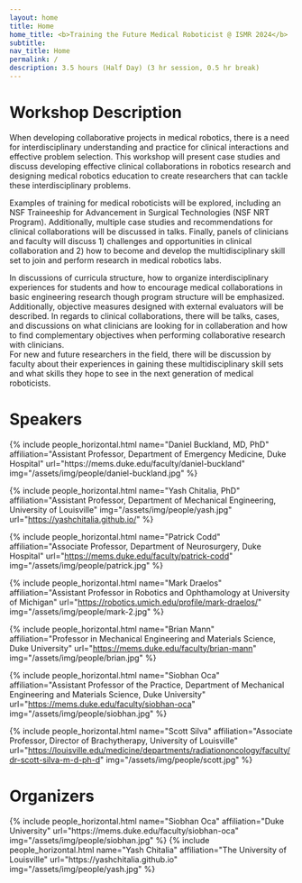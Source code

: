 ```yaml
---
layout: home
title: Home
home_title: <b>Training the Future Medical Roboticist @ ISMR 2024</b>
subtitle:
nav_title: Home
permalink: /
description: 3.5 hours (Half Day) (3 hr session, 0.5 hr break)
---
```


# Workshop Description

When developing collaborative projects in medical robotics, there is a need for interdisciplinary understanding and practice for clinical interactions and effective problem selection. 
This workshop will present case studies and discuss developing effective clinical collaborations in robotics research and designing medical robotics education to create researchers that can tackle these interdisciplinary problems. 

Examples of training for medical roboticists will be explored, including an NSF Traineeship for Advancement in Surgical Technologies (NSF NRT Program). 
Additionally, multiple case studies and recommendations for clinical collaborations will be discussed in talks. 
Finally, panels of  clinicians and faculty will discuss 1) challenges and opportunities in clinical collaboration and 2) how to become and develop the multidisciplinary skill set to join and perform research in medical robotics labs. 

In discussions of curricula structure, how to organize interdisciplinary experiences for students and how to encourage medical collaborations in basic engineering research though program structure will be emphasized. 
Additionally, objective measures designed with external evaluators will be described. 
In regards to clinical collaborations, there will be talks, cases, and discussions on what clinicians are looking for in collaberation and how to find complementary objectives when performing collaborative research with clinicians.  
For new and future researchers in the field, there will be discussion by faculty about their experiences in gaining these multidisciplinary skill sets and what skills they hope to see in the next generation of medical roboticists.

# Speakers
<div class="row row-cols-2 projects pt-3 pb-3">
  {% include people_horizontal.html name="Daniel Buckland, MD, PhD" affiliation="Assistant Professor, Department of Emergency Medicine, Duke Hospital" url="https://mems.duke.edu/faculty/daniel-buckland" img="/assets/img/people/daniel-buckland.jpg"  %}
  
  {% include people_horizontal.html name="Yash Chitalia, PhD" affiliation="Assistant Professor, Department of Mechanical Engineering, University of Louisville" img="/assets/img/people/yash.jpg" url="https://yashchitalia.github.io/" %}

  {% include people_horizontal.html name="Patrick Codd" affiliation="Associate Professor, Department of Neurosurgery, Duke Hospital" url="https://mems.duke.edu/faculty/patrick-codd" img="/assets/img/people/patrick.jpg" %}

  {% include people_horizontal.html name="Mark Draelos" affiliation="Assistant Professor in Robotics and Ophthamology at University of Michigan" url="https://robotics.umich.edu/profile/mark-draelos/" img="/assets/img/people/mark-2.jpg" %}

  {% include people_horizontal.html name="Brian Mann" affiliation="Professor in Mechanical Engineering and Materials Science, Duke University" url="https://mems.duke.edu/faculty/brian-mann" img="/assets/img/people/brian.jpg" %}
 
  {% include people_horizontal.html name="Siobhan Oca" affiliation="Assistant Professor of the Practice, Department of Mechanical Engineering and Materials Science, Duke University" url="https://mems.duke.edu/faculty/siobhan-oca" img="/assets/img/people/siobhan.jpg" %}
  
  {% include people_horizontal.html name="Scott Silva" affiliation="Associate Professor, Director of Brachytherapy, University of Louisville" url="https://louisville.edu/medicine/departments/radiationoncology/faculty/dr-scott-silva-m-d-ph-d" img="/assets/img/people/scott.jpg" %}

</div>


# Organizers
<div class="row row-cols-2 projects pt-3 pb-3">
  {% include people_horizontal.html name="Siobhan Oca" affiliation="Duke University" url="https://mems.duke.edu/faculty/siobhan-oca" img="/assets/img/people/siobhan.jpg" %}
  {% include people_horizontal.html name="Yash Chitalia" affiliation="The University of Louisville" url="https://yashchitalia.github.io" img="/assets/img/people/yash.jpg" %}
</div>
